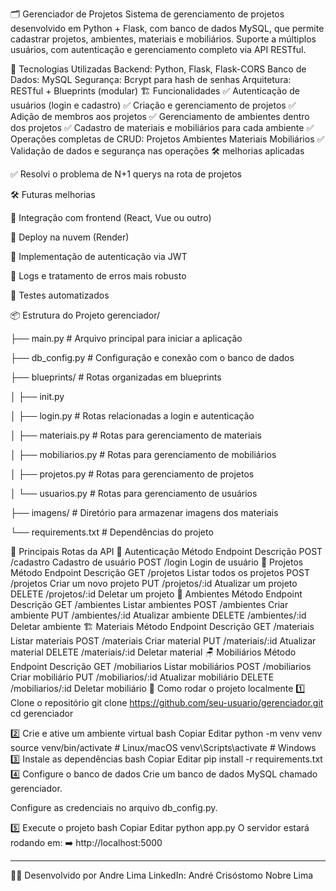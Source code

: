 🗂️ Gerenciador de Projetos
Sistema de gerenciamento de projetos desenvolvido em Python + Flask, com banco de dados MySQL, que permite cadastrar projetos, ambientes, materiais e mobiliários. Suporte a múltiplos usuários, com autenticação e gerenciamento completo via API RESTful.

🚀 Tecnologias Utilizadas
Backend: Python, Flask, Flask-CORS
Banco de Dados: MySQL
Segurança: Bcrypt para hash de senhas
Arquitetura: RESTful + Blueprints (modular)
🏗️ Funcionalidades
✅ Autenticação de usuários (login e cadastro)
✅ Criação e gerenciamento de projetos
✅ Adição de membros aos projetos
✅ Gerenciamento de ambientes dentro dos projetos
✅ Cadastro de materiais e mobiliários para cada ambiente
✅ Operações completas de CRUD:
Projetos
Ambientes
Materiais
Mobiliários
✅ Validação de dados e segurança nas operações
🛠️ melhorias aplicadas

✅ Resolvi o problema de N+1 querys na rota de projetos

🛠️ Futuras melhorias

🚧 Integração com frontend (React, Vue ou outro)

🚧 Deploy na nuvem (Render)

🚧 Implementação de autenticação via JWT

🚧 Logs e tratamento de erros mais robusto

🚧 Testes automatizados

📦 Estrutura do Projeto
gerenciador/

├── main.py # Arquivo principal para iniciar a aplicação

├── db_config.py # Configuração e conexão com o banco de dados

├── blueprints/ # Rotas organizadas em blueprints

│ ├── init.py

│ ├── login.py # Rotas relacionadas a login e autenticação

│ ├── materiais.py # Rotas para gerenciamento de materiais

│ ├── mobiliarios.py # Rotas para gerenciamento de mobiliários

│ ├── projetos.py # Rotas para gerenciamento de projetos

│ └── usuarios.py # Rotas para gerenciamento de usuários

├── imagens/ # Diretório para armazenar imagens dos materiais

└── requirements.txt # Dependências do projeto

🔗 Principais Rotas da API
🔐 Autenticação
Método	Endpoint	Descrição
POST	/cadastro	Cadastro de usuário
POST	/login	Login de usuário
📁 Projetos
Método	Endpoint	Descrição
GET	/projetos	Listar todos os projetos
POST	/projetos	Criar um novo projeto
PUT	/projetos/:id	Atualizar um projeto
DELETE	/projetos/:id	Deletar um projeto
🏢 Ambientes
Método	Endpoint	Descrição
GET	/ambientes	Listar ambientes
POST	/ambientes	Criar ambiente
PUT	/ambientes/:id	Atualizar ambiente
DELETE	/ambientes/:id	Deletar ambiente
🏗️ Materiais
Método	Endpoint	Descrição
GET	/materiais	Listar materiais
POST	/materiais	Criar material
PUT	/materiais/:id	Atualizar material
DELETE	/materiais/:id	Deletar material
🪑 Mobiliários
Método	Endpoint	Descrição
GET	/mobiliarios	Listar mobiliários
POST	/mobiliarios	Criar mobiliário
PUT	/mobiliarios/:id	Atualizar mobiliário
DELETE	/mobiliarios/:id	Deletar mobiliário
🔧 Como rodar o projeto localmente
1️⃣ Clone o repositório
git clone https://github.com/seu-usuario/gerenciador.git
cd gerenciador

2️⃣ Crie e ative um ambiente virtual
bash
Copiar
Editar
python -m venv venv
source venv/bin/activate  # Linux/macOS
venv\Scripts\activate     # Windows
3️⃣ Instale as dependências
bash
Copiar
Editar
pip install -r requirements.txt
4️⃣ Configure o banco de dados
Crie um banco de dados MySQL chamado gerenciador.

Configure as credenciais no arquivo db_config.py.

5️⃣ Execute o projeto
bash
Copiar
Editar
python app.py
O servidor estará rodando em:
➡️ http://localhost:5000

---

👨‍💻 Desenvolvido por
Andre Lima
 LinkedIn: André Crisóstomo Nobre Lima 
